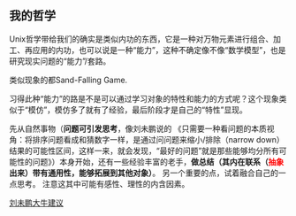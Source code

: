 ## 我的哲学
<!-- 认识了集合、关系后，两个集合之间的元素具有某种关系，这种关系可以用一个或以上的非逻辑函数来表示。

从以上的认识可以延伸出，现实中是具有“块”现象的，这些块与块之间隐含着某种“结构”，这里“块”不妨给它一个“类型”的定义，比如自变量、因变量，以此表明之间的表面区别，类型集合与类型集合之间的组合 -->

Unix哲学带给我们的确实是类似内功的东西，它是一种对万物元素进行组合、加工、再应用的内功，也可以说是一种“能力”，这种不确定像不像“数学模型”，也是研究现实问题的“能力”/套路。

类似现象的都Sand-Falling Game.

习得此种“能力”的路是不是可以通过学习对象的特性和能力的方式呢？这个现象类似于“模仿”，模仿多了就有了经验，最后阶段才是自己的“特性”显现。

先从自然事物（**问题可引发思考**，像刘未鹏说的
《只需要一种看问题的本质视角：将排序问题看成和猜数字一样，是通过问问题来缩小/排除（narrow down）结果的可能性区间，这样一来，就会发现，“最好的问题”就是那些能够均分所有可能性的问题》）本身开始，还有一些经验丰富的老手，**做总结（其内在联系（<font color=red>抽象</font>出来）带有通用性，能够拓展到其他对象）**。
另一个重要的点，试着融合自己的一点思考。
注意这其中可能有感性、理性的内含因素。

[刘未鹏大牛建议](https://blog.csdn.net/pongba/article/details/2302905)